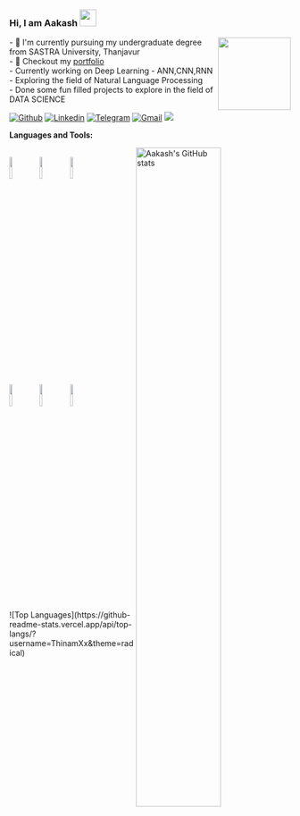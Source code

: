 ### Hi, I am Aakash <img src="https://raw.githubusercontent.com/MartinHeinz/MartinHeinz/master/wave.gif" width="30px">
<img align='right' src="https://media.giphy.com/media/M9gbBd9nbDrOTu1Mqx/giphy.gif" width="130">
<p align='left'>
- 🏢 I'm currently pursuing my undergraduate degree from SASTRA University, Thanjavur<br/>
  - 🎨 Checkout my <a href = "https://aakash-cse.github.io" target="_blank">portfolio</a> <br/>
- Currently working on Deep Learning - ANN,CNN,RNN <br/>
- Exploring the field of Natural Language Processing <br/>
- Done some fun filled projects to explore in the field of DATA SCIENCE <br/>
</p>

[![Github](https://img.shields.io/badge/-Github-000?style=flat&logo=Github&logoColor=white)](https://github.com/aakash-cse)
[![Linkedin](https://img.shields.io/badge/-LinkedIn-blue?style=flat&logo=Linkedin&logoColor=white)](https://www.linkedin.com/in/aakashbabu/)
[![Telegram](https://img.shields.io/badge/-Telegram-blue?style=flat&logo=Telegram&logoColor=white)](https://t.me/ak777)
[![Gmail](https://img.shields.io/badge/-Gmail-c14438?style=flat&logo=Gmail&logoColor=white)](mailto:aakashbabu.2000@gmail.com)
![](https://komarev.com/ghpvc/?username=aakash-cse&color=blue&style=flat-square&label=Profile+visitors)

**Languages and Tools:** 
<p>
  <a href="https://github.com/sudonitin">
    <img align="right" width="55%" src="https://github-readme-stats.vercel.app/api?username=aakash-cse&show_icons=true&line_height=27&count_private=true&include_all_commits=true" alt="Aakash's GitHub stats"/>
</a>
  <br>
  <code><img width="10%" src="https://www.vectorlogo.zone/logos/python/python-ar21.svg"></code>
  <code><img width="10%" src="https://www.vectorlogo.zone/logos/mongodb/mongodb-ar21.svg"></code>
  <code><img width="10%" src="https://www.vectorlogo.zone/logos/pocoo_flask/pocoo_flask-ar21.svg"></code>
  <br /><br />
  <code><img width="10%" src="https://www.vectorlogo.zone/logos/google_cloud/google_cloud-ar21.svg"></code>
  <code><img width="10%" src="https://www.vectorlogo.zone/logos/tensorflow/tensorflow-ar21.svg"></code>
  <code><img width="10%" src="https://www.vectorlogo.zone/logos/docker/docker-ar21.svg"></code>
  <br />
  <!--
  <code><img width="10%" src="https://www.vectorlogo.zone/logos/sqlite/sqlite-ar21.svg"></code>
  <code><img width="10%" src="https://www.vectorlogo.zone/logos/nginx/nginx-ar21.svg"></code>
  <code><img width="10%" src="https://www.vectorlogo.zone/logos/heroku/heroku-ar21.svg"></code>
  <br />
  <code><img width="10%" src="https://www.vectorlogo.zone/logos/digitalocean/digitalocean-ar21.svg"></code>
  <code><img width="10%" src="https://www.vectorlogo.zone/logos/npmjs/npmjs-ar21.svg"></code>
  <code><img width="10%" src="https://www.vectorlogo.zone/logos/git-scm/git-scm-ar21.svg"></code>
  -->
</p>
![Top Languages](https://github-readme-stats.vercel.app/api/top-langs/?username=ThinamXx&theme=radical)
